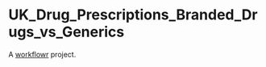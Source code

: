 # UK_Drug_Prescriptions_Branded_Drugs_vs_Generics

A [workflowr][] project.

[workflowr]: https://github.com/jdblischak/workflowr
